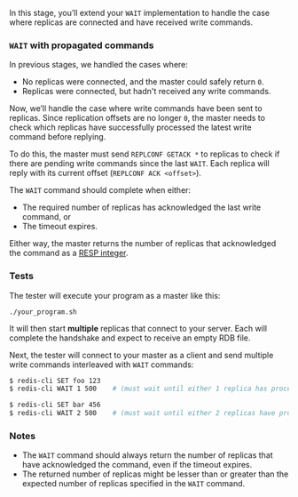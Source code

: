 In this stage, you’ll extend your `WAIT` implementation to handle the case where replicas are connected and have received write commands.

### `WAIT` with propagated commands

In previous stages, we handled the cases where:
- No replicas were connected, and the master could safely return `0`.
- Replicas were connected, but hadn't received any write commands.

Now, we’ll handle the case where write commands have been sent to replicas. Since replication offsets are no longer `0`, the master needs to check which replicas have successfully processed the latest write command before replying.

To do this, the master must send `REPLCONF GETACK *` to replicas to check if there are pending write commands since the last `WAIT`. Each replica will reply with its current offset (`REPLCONF ACK <offset>`).

The `WAIT` command should complete when either:

- The required number of replicas has acknowledged the last write command, or
- The timeout expires.

Either way, the master returns the number of replicas that acknowledged the command as a [RESP integer](https://redis.io/docs/latest/develop/reference/protocol-spec/#integers).

### Tests

The tester will execute your program as a master like this:

```
./your_program.sh
```

It will then start **multiple** replicas that connect to your server. Each will complete the handshake and expect to receive an empty RDB file.

Next, the tester will connect to your master as a client and send multiple write commands interleaved with `WAIT` commands:

```bash
$ redis-cli SET foo 123
$ redis-cli WAIT 1 500    # (must wait until either 1 replica has processed previous commands or 500ms have passed)

$ redis-cli SET bar 456
$ redis-cli WAIT 2 500    # (must wait until either 2 replicas have processed previous commands or 500ms have passed)
```

### Notes

- The `WAIT` command should always return the number of replicas that have acknowledged the command, even if the timeout expires.
- The returned number of replicas might be lesser than or greater than the expected number of replicas specified in the `WAIT` command.
